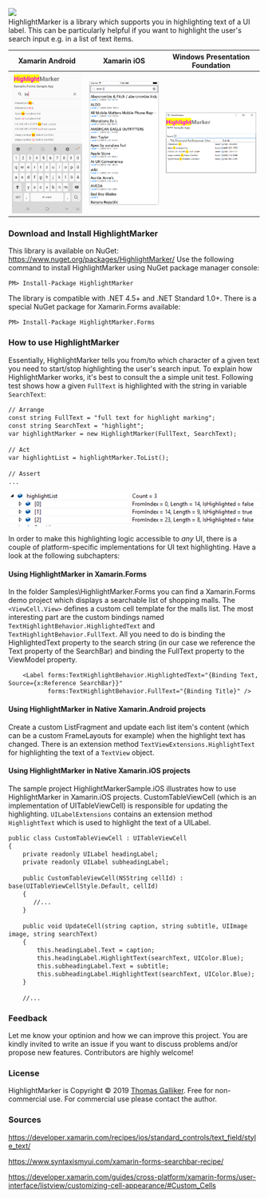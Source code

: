 <img src="https://raw.githubusercontent.com/thomasgalliker/HighlightMarker/master/logo_cropped.png" ><br>
HighlightMarker is a library which supports you in highlighting text of a UI label. This can be particularly helpful if you want to highlight the user's search input e.g. in a list of text items. 

| Xamarin Android | Xamarin iOS | Windows Presentation Foundation |
| ----------------|-------------|---------------------------------|
| <img src="/Img/Screenshot.Android.png" width="190"> | <img src="/Img/Screenshot.iOS.png" width="190"> | <img src="/Img/Screenshot.WPF.png" width="190"> |

### Download and Install HighlightMarker
This library is available on NuGet: https://www.nuget.org/packages/HighlightMarker/
Use the following command to install HighlightMarker using NuGet package manager console:

    PM> Install-Package HighlightMarker

The library is compatible with .NET 4.5+ and .NET Standard 1.0+. There is a special NuGet package for Xamarin.Forms available:

    PM> Install-Package HighlightMarker.Forms

### How to use HighlightMarker
Essentially, HighlightMarker tells you from/to which character of a given text you need to start/stop highlighting the user's search input. To explain how HighlightMarker works, it's best to consult the a simple unit test. Following test shows how a given ```FullText``` is highlighted with the string in variable ```SearchText```:

```
// Arrange
const string FullText = "full text for highlight marking";
const string SearchText = "highlight";
var highlightMarker = new HighlightMarker(FullText, SearchText);

// Act
var highlightList = highlightMarker.ToList();

// Assert
...
```
![Debug view of highlightList](/Img/Debug_HighlightList.png)

In order to make this highlighting logic accessible to *any* UI, there is a couple of platform-specific implementations for UI text highlighting. Have a look at the following subchapters:

#### Using HighlightMarker in Xamarin.Forms
In the folder Samples\HighlightMarker.Forms you can find a Xamarin.Forms demo project which displays a searchable list of shopping malls. The ```<ViewCell.View>``` defines a custom cell template for the malls list. The most interesting part are the custom bindings named ```TextHighlightBehavior.HighlightedText``` and ```TextHighlightBehavior.FullText```. All you need to do is binding the HighlightedText property to the search string (in our case we reference the Text property of the SearchBar) and binding the FullText property to the ViewModel property. 

```
    <Label forms:TextHighlightBehavior.HighlightedText="{Binding Text, Source={x:Reference SearchBar}}"
           forms:TextHighlightBehavior.FullText="{Binding Title}" />
```

#### Using HighlightMarker in Native Xamarin.Android projects
Create a custom ListFragment and update each list item's content (which can be a custom FrameLayouts for example) when the highlight text has changed. There is an extension method  ```TextViewExtensions.HighlightText``` for highlighting the text of a ```TextView``` object.

#### Using HighlightMarker in Native Xamarin.iOS projects
The sample project HighlightMarkerSample.iOS illustrates how to use HighlightMarker in Xamarin.iOS projects. CustomTableViewCell (which is an implementation of UITableViewCell) is responsible for updating the highlighting. ```UILabelExtensions``` contains an extension method ```HighlightText``` which is used to highlight the text of a UILabel.
```
public class CustomTableViewCell : UITableViewCell
{
    private readonly UILabel headingLabel;
    private readonly UILabel subheadingLabel;

    public CustomTableViewCell(NSString cellId) : base(UITableViewCellStyle.Default, cellId)
    {
       //...
    }

    public void UpdateCell(string caption, string subtitle, UIImage image, string searchText)
    {
        this.headingLabel.Text = caption;
        this.headingLabel.HighlightText(searchText, UIColor.Blue);
        this.subheadingLabel.Text = subtitle;
        this.subheadingLabel.HighlightText(searchText, UIColor.Blue);
    }
    
    //...
```

### Feedback
Let me know your optinion and how we can improve this project. You are kindly invited to write an issue if you want to discuss problems and/or propose new features. Contributors are highly welcome!

### License
HighlightMarker is Copyright &copy; 2019 [Thomas Galliker](https://ch.linkedin.com/in/thomasgalliker). Free for non-commercial use. For commercial use please contact the author.

### Sources

https://developer.xamarin.com/recipes/ios/standard_controls/text_field/style_text/

https://www.syntaxismyui.com/xamarin-forms-searchbar-recipe/

https://developer.xamarin.com/guides/cross-platform/xamarin-forms/user-interface/listview/customizing-cell-appearance/#Custom_Cells




